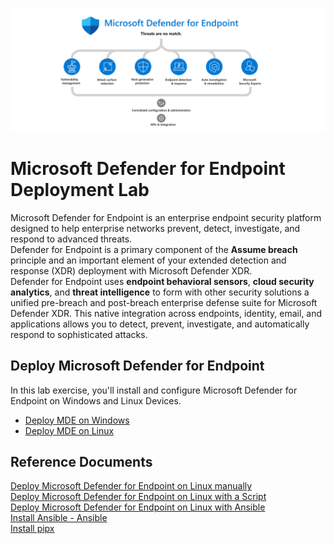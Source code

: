 ![Defender for Endpoint](./Platforms/Assets/Pictures/MDE.png)

# Microsoft Defender for Endpoint Deployment Lab
Microsoft Defender for Endpoint is an enterprise endpoint security platform designed to help enterprise networks prevent, detect, investigate, and respond to advanced threats.<br>
Defender for Endpoint is a primary component of the **Assume breach** principle and an important element of your extended detection and response (XDR) deployment with Microsoft Defender XDR.<br>
Defender for Endpoint uses **endpoint behavioral sensors**, **cloud security analytics**, and **threat intelligence** to form with other security solutions a unified pre-breach and post-breach enterprise defense suite for Microsoft Defender XDR. This native integration across endpoints, identity, email, and applications allows you to detect, prevent, investigate, and automatically respond to sophisticated attacks.

## Deploy Microsoft Defender for Endpoint
In this lab exercise, you'll install and configure Microsoft Defender for Endpoint on Windows and Linux Devices.
- [Deploy MDE on Windows](./Platforms/Windows/README.md)
- [Deploy MDE on Linux](./Platforms/Linux/README.md)

## Reference Documents
[Deploy Microsoft Defender for Endpoint on Linux manually](https://learn.microsoft.com/en-us/microsoft-365/security/defender-endpoint/linux-install-manually?view=o365-worldwide)<br>
[Deploy Microsoft Defender for Endpoint on Linux with a Script](https://learn.microsoft.com/en-us/microsoft-365/security/defender-endpoint/linux-install-manually?view=o365-worldwide#installer-script)<br>
[Deploy Microsoft Defender for Endpoint on Linux with Ansible](https://learn.microsoft.com/en-us/microsoft-365/security/defender-endpoint/linux-install-with-ansible?view=o365-worldwide)<br>
[Install Ansible - Ansible](https://docs.ansible.com/ansible/latest/installation_guide/intro_installation.html)<br>
[Install pipx](https://pipx.pypa.io/stable/)
